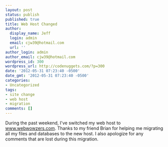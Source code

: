```yaml
---
layout: post
status: publish
published: true
title: Web Host Changed
author:
  display_name: Jeff
  login: admin
  email: cjw39@hotmail.com
  url: ''
author_login: admin
author_email: cjw39@hotmail.com
wordpress_id: 300
wordpress_url: http://codenuggets.com/?p=300
date: '2012-05-31 07:23:40 -0500'
date_gmt: '2012-05-31 07:23:40 -0500'
categories:
- Uncategorized
tags:
- site change
- web host
- migration
comments: []
---
```

During the past weekend, I've switched my web host to <a href="http://www.webwowzers.com">www.webwowzers.com</a>. Thanks to my friend Brian for helping me migrating all my files and databases to the new host. I also apologize for any comments that are lost during this migration.

